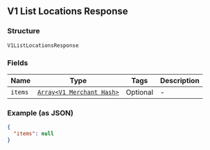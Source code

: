 ## V1 List Locations Response

### Structure

`V1ListLocationsResponse`

### Fields

| Name | Type | Tags | Description |
|  --- | --- | --- | --- |
| `items` | [`Array<V1 Merchant Hash>`](/doc/models/v1-merchant.md) | Optional | - |

### Example (as JSON)

```json
{
  "items": null
}
```

